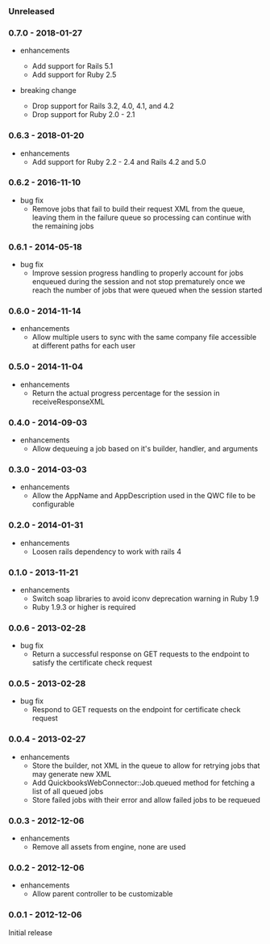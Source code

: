 ### Unreleased

### 0.7.0 - 2018-01-27

* enhancements
  * Add support for Rails 5.1
  * Add support for Ruby 2.5

* breaking change
  * Drop support for Rails 3.2, 4.0, 4.1, and 4.2
  * Drop support for Ruby 2.0 - 2.1

### 0.6.3 - 2018-01-20

* enhancements
  * Add support for Ruby 2.2 - 2.4 and Rails 4.2 and 5.0

### 0.6.2 - 2016-11-10

* bug fix
  * Remove jobs that fail to build their request XML from the queue, leaving them in the failure queue so processing can continue with the remaining jobs

### 0.6.1 - 2014-05-18

* bug fix
  * Improve session progress handling to properly account for jobs enqueued during the session and not stop prematurely once we reach the number of jobs that were queued when the session started

### 0.6.0 - 2014-11-14

* enhancements
  * Allow multiple users to sync with the same company file accessible at different paths for each user

### 0.5.0 - 2014-11-04

* enhancements
  * Return the actual progress percentage for the session in receiveResponseXML

### 0.4.0 - 2014-09-03

* enhancements
  * Allow dequeuing a job based on it's builder, handler, and arguments

### 0.3.0 - 2014-03-03

* enhancements
  * Allow the AppName and AppDescription used in the QWC file to be configurable

### 0.2.0 - 2014-01-31

* enhancements
  * Loosen rails dependency to work with rails 4

### 0.1.0 - 2013-11-21

* enhancements
  * Switch soap libraries to avoid iconv deprecation warning in Ruby 1.9
  * Ruby 1.9.3 or higher is required

### 0.0.6 - 2013-02-28

* bug fix
  * Return a successful response on GET requests to the endpoint to satisfy the certificate check request

### 0.0.5 - 2013-02-28

* bug fix
  * Respond to GET requests on the endpoint for certificate check request

### 0.0.4 - 2013-02-27

* enhancements
  * Store the builder, not XML in the queue to allow for retrying jobs that may generate new XML
  * Add QuickbooksWebConnector::Job.queued method for fetching a list of all queued jobs
  * Store failed jobs with their error and allow failed jobs to be requeued

### 0.0.3 - 2012-12-06

* enhancements
  * Remove all assets from engine, none are used

### 0.0.2 - 2012-12-06

* enhancements
  * Allow parent controller to be customizable

### 0.0.1 - 2012-12-06

Initial release
